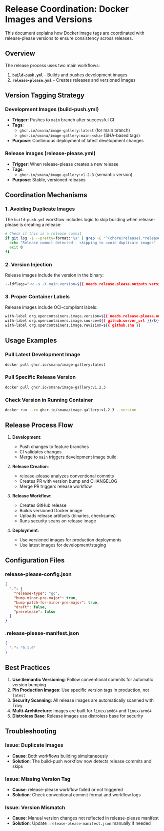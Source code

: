 # Release Coordination: Docker Images and Versions

This document explains how Docker image tags are coordinated with release-please versions to ensure consistency across releases.

## Overview

The release process uses two main workflows:
1. **`build-push.yml`** - Builds and pushes development images
2. **`release-please.yml`** - Creates releases and versioned images

## Version Tagging Strategy

### Development Images (build-push.yml)
- **Trigger**: Pushes to `main` branch after successful CI
- **Tags**:
  - `ghcr.io/smana/image-gallery:latest` (for main branch)
  - `ghcr.io/smana/image-gallery:main-<sha>` (SHA-based tags)
- **Purpose**: Continuous deployment of latest development changes

### Release Images (release-please.yml)
- **Trigger**: When release-please creates a new release
- **Tags**:
  - `ghcr.io/smana/image-gallery:v1.2.3` (semantic version)
- **Purpose**: Stable, versioned releases

## Coordination Mechanisms

### 1. Avoiding Duplicate Images
The `build-push.yml` workflow includes logic to skip building when release-please is creating a release:

```bash
# Check if this is a release commit
if git log -1 --pretty=format:"%s" | grep -E "^(chore|release).*release"; then
  echo "Release commit detected - skipping to avoid duplicate images"
  exit 0
fi
```

### 2. Version Injection
Release images include the version in the binary:
```bash
--ldflags="-w -s -X main.version=${{ needs.release-please.outputs.version }}"
```

### 3. Proper Container Labels
Release images include OCI-compliant labels:
```bash
with-label org.opencontainers.image.version=${{ needs.release-please.outputs.version }}
with-label org.opencontainers.image.source=${{ github.server_url }}/${{ github.repository }}
with-label org.opencontainers.image.revision=${{ github.sha }}
```

## Usage Examples

### Pull Latest Development Image
```bash
docker pull ghcr.io/smana/image-gallery:latest
```

### Pull Specific Release Version
```bash
docker pull ghcr.io/smana/image-gallery:v1.2.3
```

### Check Version in Running Container
```bash
docker run --rm ghcr.io/smana/image-gallery:v1.2.3 --version
```

## Release Process Flow

1. **Development**:
   - Push changes to feature branches
   - CI validates changes
   - Merge to `main` triggers development image build

2. **Release Creation**:
   - release-please analyzes conventional commits
   - Creates PR with version bump and CHANGELOG
   - Merge PR triggers release workflow

3. **Release Workflow**:
   - Creates GitHub release
   - Builds versioned Docker image
   - Uploads release artifacts (binaries, checksums)
   - Runs security scans on release image

4. **Deployment**:
   - Use versioned images for production deployments
   - Use latest images for development/staging

## Configuration Files

### release-please-config.json
```json
{
  ".": {
    "release-type": "go",
    "bump-minor-pre-major": true,
    "bump-patch-for-minor-pre-major": true,
    "draft": false,
    "prerelease": false
  }
}
```

### .release-please-manifest.json
```json
{
  ".": "0.1.0"
}
```

## Best Practices

1. **Use Semantic Versioning**: Follow conventional commits for automatic version bumping
2. **Pin Production Images**: Use specific version tags in production, not `latest`
3. **Security Scanning**: All release images are automatically scanned with Trivy
4. **Multi-Architecture**: Images are built for `linux/amd64` and `linux/arm64`
5. **Distroless Base**: Release images use distroless base for security

## Troubleshooting

### Issue: Duplicate Images
- **Cause**: Both workflows building simultaneously
- **Solution**: The build-push workflow now detects release commits and skips

### Issue: Missing Version Tag
- **Cause**: release-please workflow failed or not triggered
- **Solution**: Check conventional commit format and workflow logs

### Issue: Version Mismatch
- **Cause**: Manual version changes not reflected in release-please manifest
- **Solution**: Update `.release-please-manifest.json` manually if needed